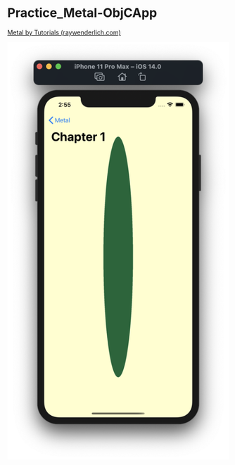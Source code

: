# Practice_Metal-ObjCApp

[Metal by Tutorials (raywenderlich.com)](https://store.raywenderlich.com/products/metal-by-tutorials)

![](image.png)
